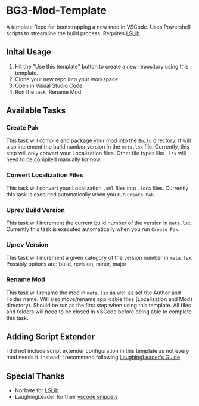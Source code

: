 # BG3-Mod-Template
A template Repo for bootstrapping a new mod in VSCode. Uses Powershell scripts to streamline the build process. Requires [LSLib](https://github.com/Norbyte/lslib/releases)

## Inital Usage
1. Hit the "Use this template" button to create a new repository using this template.
1. Clone your new repo into your workspace
1. Open in Visual Studio Code
1. Run the task 'Rename Mod'

## Available Tasks
### Create Pak
This task will compile and package your mod into the `Build` directory. It will also increment the build number version in the `meta.lsx` file.
Currently, this step will only convert your Localization files. Other file types like `.lsx` will need to be compiled manually for now.

### Convert Localization Files
This task will convert your Localization `.xml` files into `.loca` files. Currently this task is executed automatically when you run `Create Pak`.

### Uprev Build Version
This task will increment the current build number of the version in `meta.lsx`. Currently this task is executed automatically when you run `Create Pak`.

### Uprev Version
This task will increment a given category of the version number in `meta.lsx`. Possibly options are: build, revision, minor, major

### Rename Mod
This task will rename the mod in `meta.lsx` as well as set the Author and Folder name. Will also move/rename applicable files (Localization and Mods directory). Should be run as the first step when using this template. All files and folders will need to be closed in VSCode before being able to complete this task.


## Adding Script Extender
I did not include script extender configuration in this template as not every mod needs it. Instead, I recommend following [LaughingLeader's Guide](https://github.com/LaughingLeader/BG3ModdingTools/wiki/Script-Extender-Lua-Setup#script-extender-setup)

## Special Thanks

* Norbyte for [LSLib](https://github.com/Norbyte/lslib/releases)
* LaughingLeader for their [vscode snippets](https://github.com/LaughingLeader/BG3ModdingTools)